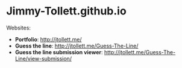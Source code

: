# Jimmy-Tollett.github.io

Websites:
- **Portfolio**: http://jtollett.me/
- **Guess the line**: http://jtollett.me/Guess-The-Line/
- **Guess the line submission viewer**: http://jtollett.me/Guess-The-Line/view-submission/
